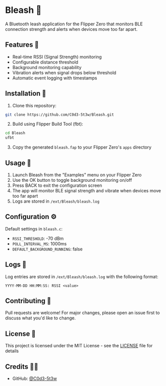 # Bleash 📱

A Bluetooth leash application for the Flipper Zero that monitors BLE connection strength and alerts when devices move too far apart.

## Features 🌟

- Real-time RSSI (Signal Strength) monitoring
- Configurable distance threshold
- Background monitoring capability
- Vibration alerts when signal drops below threshold
- Automatic event logging with timestamps

## Installation 🔧

1. Clone this repository:
```bash
git clone https://github.com/C0d3-5t3w/Bleash.git
```

2. Build using Flipper Build Tool (fbt):
```bash
cd Bleash
ufbt
```

3. Copy the generated `bleash.fap` to your Flipper Zero's `apps` directory

## Usage 📖

1. Launch Bleash from the "Examples" menu on your Flipper Zero
2. Use the OK button to toggle background monitoring on/off
3. Press BACK to exit the configuration screen
4. The app will monitor BLE signal strength and vibrate when devices move too far apart
5. Logs are stored in `/ext/Bleash/bleash.log`

## Configuration ⚙️

Default settings in `bleash.c`:
- `RSSI_THRESHOLD`: -70 dBm
- `POLL_INTERVAL_MS`: 1000ms
- `DEFAULT_BACKGROUND_RUNNING`: false

## Logs 📝

Log entries are stored in `/ext/Bleash/bleash.log` with the following format:
```
YYYY-MM-DD HH:MM:SS: RSSI <value>
```

## Contributing 🤝

Pull requests are welcome! For major changes, please open an issue first to discuss what you'd like to change.

## License 📄

This project is licensed under the MIT License - see the [LICENSE](LICENSE) file for details

## Credits 🤘🏼

- GitHub: [@C0d3-5t3w](https://github.com/C0d3-5t3w)

